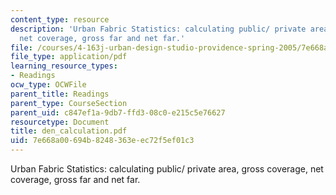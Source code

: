 ```yaml
---
content_type: resource
description: 'Urban Fabric Statistics: calculating public/ private area, gross coverage,
  net coverage, gross far and net far.'
file: /courses/4-163j-urban-design-studio-providence-spring-2005/7e668a00694b8248363eec72f5ef01c3_den_calculation.pdf
file_type: application/pdf
learning_resource_types:
- Readings
ocw_type: OCWFile
parent_title: Readings
parent_type: CourseSection
parent_uid: c847ef1a-9db7-ffd3-08c0-e215c5e76627
resourcetype: Document
title: den_calculation.pdf
uid: 7e668a00-694b-8248-363e-ec72f5ef01c3
---
```

Urban Fabric Statistics: calculating public/ private area, gross coverage, net coverage, gross far and net far.


